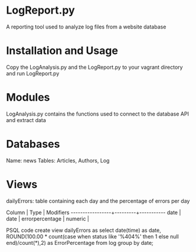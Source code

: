 LogReport.py
==
A reporting tool used to analyze log files from a website database

Installation and Usage
====
Copy the LogAnalysis.py and the LogReport.py to your vagrant directory
and run LogReport.py

Modules
==
LogAnalysis.py contains the functions used to connect to the database API and
extract data

Databases
==
Name: news
Tables: Articles, Authors, Log

Views
==
dailyErrors: table containing each day and the percentage of errors per day

Column      |  Type   | Modifiers
-----------------+---------+-----------
 date            | date    |
 errorpercentage | numeric |

PSQL code
create view dailyErrors as select date(time) as date,
ROUND(100.00 * count(case when status like '%404%' then 1 else null end)/count(*),2) as ErrorPercentage
from log group by date;
